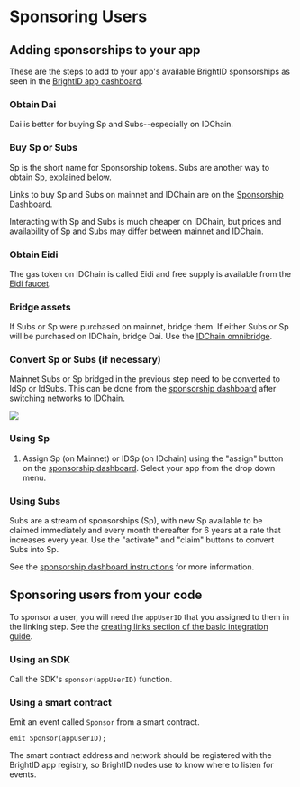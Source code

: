 # Sponsoring Users

## Adding sponsorships to your app

These are the steps to add to your app's available BrightID sponsorships as seen in the [BrightID app dashboard](https://apps.brightid.org/).

### Obtain Dai
Dai is better for buying Sp and Subs--especially on IDChain.

### Buy Sp or Subs
Sp is the short name for Sponsorship tokens. Subs are another way to obtain Sp, [explained below](#using-subs).

Links to buy Sp and Subs on mainnet and IDChain are on the [Sponsorship Dashboard](https://sp.brightid.org/).

Interacting with Sp and Subs is much cheaper on IDChain, but prices and availability of Sp and Subs may differ between mainnet and IDChain.

### Obtain Eidi
The gas token on IDChain is called Eidi and free supply is available from the [Eidi faucet](https://idchain.one/begin).

### Bridge assets
If Subs or Sp were purchased on mainnet, bridge them. If either Subs or Sp will be purchased on IDChain, bridge Dai. Use the [IDChain omnibridge](https://omni.idchain.one).

### Convert Sp or Subs (if necessary)
Mainnet Subs or Sp bridged in the previous step need to be converted to IdSp or IdSubs. This can be done from the [sponsorship dashboard](https://sp.brightid.org) after switching networks to IDChain.

![](https://i.imgur.com/xr1G4h6.png)

### Using Sp
1. Assign Sp (on Mainnet) or IDSp (on IDchain) using the "assign" button on the [sponsorship dashboard](https://sp.brightid.org). Select your app from the drop down menu.

### Using Subs
Subs are a stream of sponsorships (Sp), with new Sp available to be claimed immediately and every month thereafter for 6 years at a rate that increases every year. Use the "activate" and "claim" buttons to convert Subs into Sp.

See the [sponsorship dashboard instructions](https://www.brightid.org/sponsorships) for more information.

## Sponsoring users from your code

To sponsor a user, you will need the `appUserID` that you assigned to them in the linking step. See the [creating links section of the basic integration guide](https://dev.brightid.org/docs/guides/ZG9jOjQxNTE1NDU-basic-integration#creating-links).

### Using an SDK
Call the SDK's `sponsor(appUserID)` function. 

### Using a smart contract
Emit an event called `Sponsor` from a smart contract.

`emit Sponsor(appUserID);`

The smart contract address and network should be registered with the BrightID app registry, so BrightID nodes use to know where to listen for events.